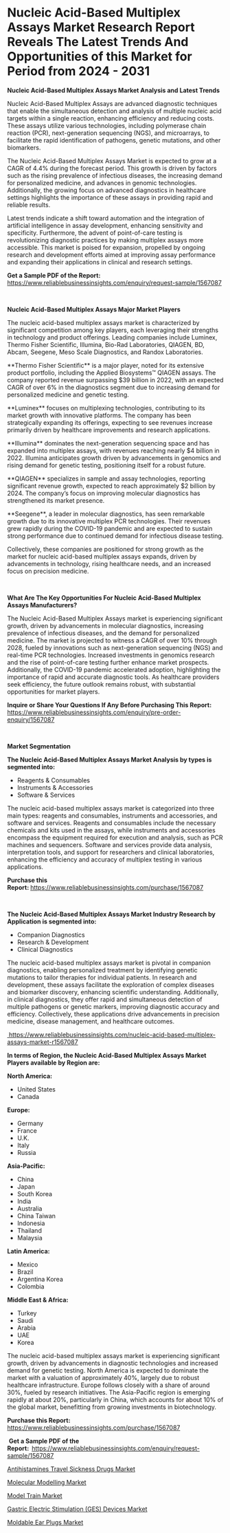 <p><h1>Nucleic Acid-Based Multiplex Assays Market Research Report Reveals The Latest Trends And Opportunities of this Market for Period from 2024 - 2031</h1></p><p><strong>Nucleic Acid-Based Multiplex Assays Market Analysis and Latest Trends</strong></p>
<p><p>Nucleic Acid-Based Multiplex Assays are advanced diagnostic techniques that enable the simultaneous detection and analysis of multiple nucleic acid targets within a single reaction, enhancing efficiency and reducing costs. These assays utilize various technologies, including polymerase chain reaction (PCR), next-generation sequencing (NGS), and microarrays, to facilitate the rapid identification of pathogens, genetic mutations, and other biomarkers.</p><p>The Nucleic Acid-Based Multiplex Assays Market is expected to grow at a CAGR of 4.4% during the forecast period. This growth is driven by factors such as the rising prevalence of infectious diseases, the increasing demand for personalized medicine, and advances in genomic technologies. Additionally, the growing focus on advanced diagnostics in healthcare settings highlights the importance of these assays in providing rapid and reliable results.</p><p>Latest trends indicate a shift toward automation and the integration of artificial intelligence in assay development, enhancing sensitivity and specificity. Furthermore, the advent of point-of-care testing is revolutionizing diagnostic practices by making multiplex assays more accessible. This market is poised for expansion, propelled by ongoing research and development efforts aimed at improving assay performance and expanding their applications in clinical and research settings.</p></p>
<p><strong>Get a Sample PDF of the Report:&nbsp;</strong> <a href="https://www.reliablebusinessinsights.com/enquiry/request-sample/1567087?utm_campaign=63&utm_medium=2&utm_source=Github&utm_content=ia&utm_term=16122024&utm_id=nucleic-acid-based-multiplex-assays">https://www.reliablebusinessinsights.com/enquiry/request-sample/1567087</a></p>
<p>&nbsp;</p>
<p><strong>Nucleic Acid-Based Multiplex Assays Major Market Players</strong></p>
<p><p>The nucleic acid-based multiplex assays market is characterized by significant competition among key players, each leveraging their strengths in technology and product offerings. Leading companies include Luminex, Thermo Fisher Scientific, Illumina, Bio-Rad Laboratories, QIAGEN, BD, Abcam, Seegene, Meso Scale Diagnostics, and Randox Laboratories.</p><p>**Thermo Fisher Scientific** is a major player, noted for its extensive product portfolio, including the Applied Biosystems™ QIAGEN assays. The company reported revenue surpassing $39 billion in 2022, with an expected CAGR of over 6% in the diagnostics segment due to increasing demand for personalized medicine and genetic testing.</p><p>**Luminex** focuses on multiplexing technologies, contributing to its market growth with innovative platforms. The company has been strategically expanding its offerings, expecting to see revenues increase primarily driven by healthcare improvements and research applications.</p><p>**Illumina** dominates the next-generation sequencing space and has expanded into multiplex assays, with revenues reaching nearly $4 billion in 2022. Illumina anticipates growth driven by advancements in genomics and rising demand for genetic testing, positioning itself for a robust future.</p><p>**QIAGEN** specializes in sample and assay technologies, reporting significant revenue growth, expected to reach approximately $2 billion by 2024. The company’s focus on improving molecular diagnostics has strengthened its market presence.</p><p>**Seegene**, a leader in molecular diagnostics, has seen remarkable growth due to its innovative multiplex PCR technologies. Their revenues grew rapidly during the COVID-19 pandemic and are expected to sustain strong performance due to continued demand for infectious disease testing.</p><p>Collectively, these companies are positioned for strong growth as the market for nucleic acid-based multiplex assays expands, driven by advancements in technology, rising healthcare needs, and an increased focus on precision medicine.</p></p>
<p>&nbsp;</p>
<p><strong>What Are The Key Opportunities For Nucleic Acid-Based Multiplex Assays Manufacturers?</strong></p>
<p><p>The Nucleic Acid-Based Multiplex Assays market is experiencing significant growth, driven by advancements in molecular diagnostics, increasing prevalence of infectious diseases, and the demand for personalized medicine. The market is projected to witness a CAGR of over 10% through 2028, fueled by innovations such as next-generation sequencing (NGS) and real-time PCR technologies. Increased investments in genomics research and the rise of point-of-care testing further enhance market prospects. Additionally, the COVID-19 pandemic accelerated adoption, highlighting the importance of rapid and accurate diagnostic tools. As healthcare providers seek efficiency, the future outlook remains robust, with substantial opportunities for market players.</p></p>
<p><strong>Inquire or Share Your Questions If Any Before Purchasing This Report:</strong> <a href="https://www.reliablebusinessinsights.com/enquiry/pre-order-enquiry/1567087?utm_campaign=63&utm_medium=2&utm_source=Github&utm_content=ia&utm_term=16122024&utm_id=nucleic-acid-based-multiplex-assays">https://www.reliablebusinessinsights.com/enquiry/pre-order-enquiry/1567087</a></p>
<p>&nbsp;</p>
<p><strong>Market Segmentation</strong></p>
<p><strong>The Nucleic Acid-Based Multiplex Assays Market Analysis by types is segmented into:</strong></p>
<p><ul><li>Reagents & Consumables</li><li>Instruments & Accessories</li><li>Software & Services</li></ul></p>
<p><p>The nucleic acid-based multiplex assays market is categorized into three main types: reagents and consumables, instruments and accessories, and software and services. Reagents and consumables include the necessary chemicals and kits used in the assays, while instruments and accessories encompass the equipment required for execution and analysis, such as PCR machines and sequencers. Software and services provide data analysis, interpretation tools, and support for researchers and clinical laboratories, enhancing the efficiency and accuracy of multiplex testing in various applications.</p></p>
<p><strong>Purchase this Report:&nbsp;</strong><a href="https://www.reliablebusinessinsights.com/purchase/1567087?utm_campaign=63&utm_medium=2&utm_source=Github&utm_content=ia&utm_term=16122024&utm_id=nucleic-acid-based-multiplex-assays">https://www.reliablebusinessinsights.com/purchase/1567087</a></p>
<p>&nbsp;</p>
<p><strong>The Nucleic Acid-Based Multiplex Assays Market Industry Research by Application is segmented into:</strong></p>
<p><ul><li>Companion Diagnostics</li><li>Research & Development</li><li>Clinical Diagnostics</li></ul></p>
<p><p>The nucleic acid-based multiplex assays market is pivotal in companion diagnostics, enabling personalized treatment by identifying genetic mutations to tailor therapies for individual patients. In research and development, these assays facilitate the exploration of complex diseases and biomarker discovery, enhancing scientific understanding. Additionally, in clinical diagnostics, they offer rapid and simultaneous detection of multiple pathogens or genetic markers, improving diagnostic accuracy and efficiency. Collectively, these applications drive advancements in precision medicine, disease management, and healthcare outcomes.</p></p>
<p><a href="https://www.reliablebusinessinsights.com/nucleic-acid-based-multiplex-assays-market-r1567087?utm_campaign=63&utm_medium=2&utm_source=Github&utm_content=ia&utm_term=16122024&utm_id=nucleic-acid-based-multiplex-assays">&nbsp;https://www.reliablebusinessinsights.com/nucleic-acid-based-multiplex-assays-market-r1567087</a></p>
<p><strong>In terms of Region, the Nucleic Acid-Based Multiplex Assays Market Players available by Region are:</strong></p>
<p>
    <p> <strong> North America: </strong>
        <ul>
            <li>United States</li>
            <li>Canada</li>
        </ul>
        </p> 
    <p> <strong> Europe: </strong>
        <ul>
            <li>Germany</li>
            <li>France</li>
            <li>U.K.</li>
            <li>Italy</li>
            <li>Russia</li>
        </ul>
        </p> 
    <p> <strong> Asia-Pacific: </strong>
        <ul>
            <li>China</li>
            <li>Japan</li>
            <li>South Korea</li>
            <li>India</li>
            <li>Australia</li>
            <li>China Taiwan</li>
            <li>Indonesia</li>
            <li>Thailand</li>
            <li>Malaysia</li>
        </ul>
        </p> 
    <p> <strong> Latin America: </strong>
        <ul>
            <li>Mexico</li>
            <li>Brazil</li>
            <li>Argentina Korea</li>
            <li>Colombia</li>
        </ul>
        </p> 
    <p> <strong> Middle East & Africa: </strong>
        <ul>
            <li>Turkey</li>
            <li>Saudi</li>
            <li>Arabia</li>
            <li>UAE</li>
            <li>Korea</li>
        </ul>
    </p>
    </p>
<p><p>The nucleic acid-based multiplex assays market is experiencing significant growth, driven by advancements in diagnostic technologies and increased demand for genetic testing. North America is expected to dominate the market with a valuation of approximately 40%, largely due to robust healthcare infrastructure. Europe follows closely with a share of around 30%, fueled by research initiatives. The Asia-Pacific region is emerging rapidly at about 20%, particularly in China, which accounts for about 10% of the global market, benefitting from growing investments in biotechnology.</p></p>
<p><strong>Purchase this Report: </strong><a href="https://www.reliablebusinessinsights.com/purchase/1567087?utm_campaign=63&utm_medium=2&utm_source=Github&utm_content=ia&utm_term=16122024&utm_id=nucleic-acid-based-multiplex-assays">https://www.reliablebusinessinsights.com/purchase/1567087</a></p>
<p>&nbsp;<strong>Get a Sample PDF of the Report:&nbsp;&nbsp;</strong><a href="https://www.reliablebusinessinsights.com/enquiry/request-sample/1567087?utm_campaign=63&utm_medium=2&utm_source=Github&utm_content=ia&utm_term=16122024&utm_id=nucleic-acid-based-multiplex-assays">https://www.reliablebusinessinsights.com/enquiry/request-sample/1567087</a></p>
<p><strong></strong></p>
<p><p><a href="https://github.com/millionkaryn68/Market-Research-Report-List-1/blob/main/antihistamines-travel-sickness-drugs-market.md?utm_campaign=63&utm_medium=2&utm_source=Github&utm_content=ia&utm_term=16122024&utm_id=nucleic-acid-based-multiplex-assays">Antihistamines Travel Sickness Drugs Market</a></p><p><a href="https://www.linkedin.com/pulse/molecular-modelling-market-tracking-sales-employment-73-growth-jwwye?utm_campaign=63&utm_medium=2&utm_source=Github&utm_content=ia&utm_term=16122024&utm_id=nucleic-acid-based-multiplex-assays">Molecular Modelling Market</a></p><p><a href="https://www.linkedin.com/pulse/model-train-market-trends-2024-2031-detailed-79-cagr-analysis-fumse?utm_campaign=63&utm_medium=2&utm_source=Github&utm_content=ia&utm_term=16122024&utm_id=nucleic-acid-based-multiplex-assays">Model Train Market</a></p><p><a href="https://github.com/JubayerMia832/Market-Research-Report-List-1/blob/main/gastric-electric-stimulation-ges-devices-market.md?utm_campaign=63&utm_medium=2&utm_source=Github&utm_content=ia&utm_term=16122024&utm_id=nucleic-acid-based-multiplex-assays">Gastric Electric Stimulation (GES) Devices Market</a></p><p><a href="https://www.linkedin.com/pulse/moldable-ear-plugs-market-outlook-from-2024-2031-marketsize-u74pe?utm_campaign=63&utm_medium=2&utm_source=Github&utm_content=ia&utm_term=16122024&utm_id=nucleic-acid-based-multiplex-assays">Moldable Ear Plugs Market</a></p></p>